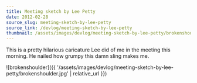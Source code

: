 ```yaml
---
title: Meeting sketch by Lee Petty
date: 2012-02-28
source_slug: meeting-sketch-by-lee-petty
source_link: /devlog/meeting-sketch-by-lee-petty
thumbnail: /assets/images/devlog/meeting-sketch-by-lee-petty/brokenshoulder.jpg
---
```


This is a pretty hilarious caricature Lee did of me in the meeting this morning.  He nailed how grumpy this damn sling makes me.

![brokenshoulder]({{ '/assets/images/devlog/meeting-sketch-by-lee-petty/brokenshoulder.jpg' | relative_url }})
